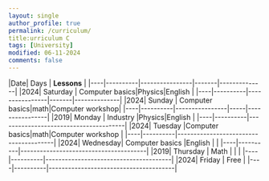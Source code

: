 ```yaml
---
layout: single
author_profile: true
permalink: /curriculum/
title:urriculum C
tags: [University]
modified: 06-11-2024
comments: false
---
```



|Date|    Days  |            **Lessons**                |
|----|----------|----------------|-------|--------------|
|2024| Saturday | Computer basics|Physics|English       |
|----|----------|----------------|-------|--------------|
|2024|  Sunday  | Computer basics|math|Computer workshop|
|----|----------|----------------|-----|----------------|
|2019|  Monday  |     Industry   |Physics|English       |
|----|----------|---------------------------------------|
|2024|  Tuesday |Computer basics|math|Computer workshop |
|----|----------|---------------------------------------|
|2024| Wednesday| Computer basics |English         |    |
|----|----------|---------------------------------------|
|2019| Thursday |  Math |         |                     |
|----|----------|---------------------------------------|
|2024|  Friday  |         Free                          |
|----|----------|---------------------------------------|